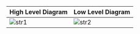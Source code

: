 | High Level Diagram | Low Level Diagram |
| ------------------ | ---------------- |
| ![str1](https://user-images.githubusercontent.com/94284577/144245180-94a8565c-a7e0-46ed-8f23-4c329291ebe1.png) | ![str2](https://user-images.githubusercontent.com/94284577/144245192-79c365ba-cd1e-447e-b4a4-f0d112614875.png) |
